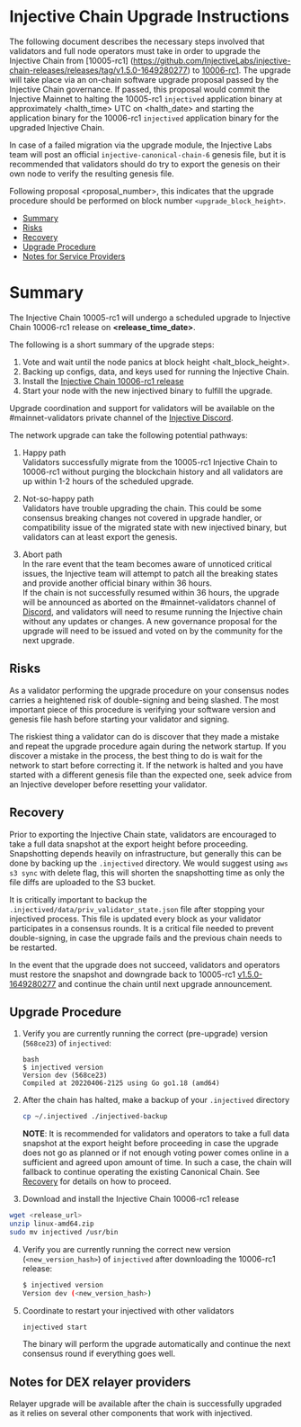 # Injective Chain Upgrade Instructions

The following document describes the necessary steps involved that validators and full node operators
must take in order to upgrade the Injective Chain from [10005-rc1] (https://github.com/InjectiveLabs/injective-chain-releases/releases/tag/v1.5.0-1649280277) to [10006-rc1](<release-url>). The upgrade will take place via an on-chain software upgrade proposal passed by the Injective Chain governance.
If passed, this proposal would commit the Injective Mainnet to halting the 10005-rc1 `injectived` application binary at approximately <halth_time> UTC on <halth_date> and starting the application binary for the 10006-rc1 `injectived` application binary for the upgraded Injective Chain.

In case of a failed migration via the upgrade module, the Injective Labs team will post an official `injective-canonical-chain-6` genesis file, but it is recommended that validators should do try to export the genesis on their own node to verify the resulting genesis file.

Following proposal <proposal_number>, this indicates that the upgrade procedure should be performed on block number `<upgrade_block_height>`.

- [Summary](#summary)
- [Risks](#risks)
- [Recovery](#recovery)
- [Upgrade Procedure](#upgrade-procedure)
- [Notes for Service Providers](#notes-for-DEX-relayer-providers)

# Summary

The Injective Chain 10005-rc1 will undergo a scheduled upgrade to Injective Chain 10006-rc1 release on  **<release_time_date>**.

The following is a short summary of the upgrade steps:

1. Vote and wait until the node panics at block height <halt_block_height>.
2. Backing up configs, data, and keys used for running the Injective Chain.
3. Install the [Injective Chain 10006-rc1 release](<release_url>)
4. Start your node with the new injectived binary to fulfill the upgrade.

Upgrade coordination and support for validators will be available on the #mainnet-validators private channel of the [Injective Discord](https://discord.gg/injective).

The network upgrade can take the following potential pathways:
1. Happy path  
Validators successfully migrate from the 10005-rc1 Injective Chain to 10006-rc1 without purging the blockchain history and all validators are up within 1-2 hours of the scheduled upgrade.

2. Not-so-happy path  
Validators have trouble upgrading the chain. This could be some consensus breaking changes not covered in upgrade handler, or compatibility issue of the migrated state with new injectived binary, but validators can at least export the genesis.

3. Abort path  
In the rare event that the team becomes aware of unnoticed critical issues, the Injective team will attempt to patch all the breaking states and provide another official binary within 36 hours.  
If the chain is not successfully resumed within 36 hours, the upgrade will be announced as aborted on the #mainnet-validators channel of [Discord](https://discord.gg/injective), and validators will need to resume running the Injective chain without any updates or changes. A new governance proposal for the upgrade will need to be issued and voted on by the community for the next upgrade.

## Risks

As a validator performing the upgrade procedure on your consensus nodes carries a heightened risk of
double-signing and being slashed. The most important piece of this procedure is verifying your
software version and genesis file hash before starting your validator and signing.

The riskiest thing a validator can do is discover that they made a mistake and repeat the upgrade
procedure again during the network startup. If you discover a mistake in the process, the best thing
to do is wait for the network to start before correcting it. If the network is halted and you have
started with a different genesis file than the expected one, seek advice from an Injective developer
before resetting your validator.

## Recovery

Prior to exporting the Injective Chain state, validators are encouraged to take a full data snapshot at the
export height before proceeding. Snapshotting depends heavily on infrastructure, but generally this
can be done by backing up the `.injectived` directory. We would suggest using `aws s3 sync` with delete flag, this will shorten the snapshotting time as only the file diffs are uploaded to the S3 bucket.

It is critically important to backup the `.injectived/data/priv_validator_state.json` file after stopping your injectived process. This file is updated every block as your validator participates in a consensus rounds. It is a critical file needed to prevent double-signing, in case the upgrade fails and the previous chain needs to be restarted.

In the event that the upgrade does not succeed, validators and operators must restore the snapshot and downgrade back to
10005-rc1 [v1.5.0-1649280277](https://github.com/InjectiveLabs/injective-chain-releases/releases/tag/v1.5.0-1649280277)  and continue the chain until next upgrade announcement.

## Upgrade Procedure

1. Verify you are currently running the correct (pre-upgrade) version (`568ce23`) of `injectived`:
   ```
   bash
   $ injectived version
   Version dev (568ce23)
   Compiled at 20220406-2125 using Go go1.18 (amd64)
   ```

2. After the chain has halted, make a backup of your `.injectived` directory
    ```bash
    cp ~/.injectived ./injectived-backup
    ```
   **NOTE**: It is recommended for validators and operators to take a full data snapshot at the export
   height before proceeding in case the upgrade does not go as planned or if not enough voting power
   comes online in a sufficient and agreed upon amount of time. In such a case, the chain will fallback
   to continue operating the existing Canonical Chain. See [Recovery](#recovery) for details on how to proceed.

3. Download and install the Injective Chain 10006-rc1 release
  ```bash
  wget <release_url>
  unzip linux-amd64.zip
  sudo mv injectived /usr/bin
  ```

4. Verify you are currently running the correct new version (`<new_version_hash>`) of `injectived` after downloading the 10006-rc1 release:
    ```bash
   $ injectived version
   Version dev (<new_version_hash>)
   ```

5. Coordinate to restart your injectived with other validators
   ```bash
   injectived start
   ```
   The binary will perform the upgrade automatically and continue the next consensus round if everything goes well.

## Notes for DEX relayer providers
Relayer upgrade will be available after the chain is successfully upgraded as it relies on several other components that work with injectived.